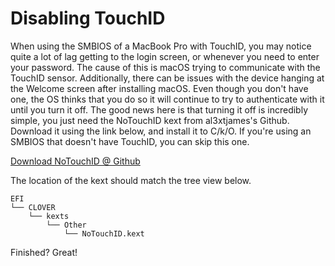 # Disabling TouchID

When using the SMBIOS of a MacBook Pro with TouchID, you may notice quite a lot of lag getting to the login screen, or whenever you need to enter your password. The cause of this is macOS trying to communicate with the TouchID sensor. Additionally, there can be issues with the device hanging at the Welcome screen after installing macOS. Even though you don't have one, the OS thinks that you do so it will continue to try to authenticate with it until you turn it off. The good news here is that turning it off is incredibly simple, you just need the NoTouchID kext from al3xtjames's Github. Download it using the link below, and install it to C/k/O. If you're using an SMBIOS that doesn't have TouchID, you can skip this one.

[Download NoTouchID @ Github](https://github.com/al3xtjames/NoTouchID)

The location of the kext should match the tree view below.

```text
EFI
└── CLOVER
    └── kexts
        └── Other
            └── NoTouchID.kext
```

Finished? Great!


